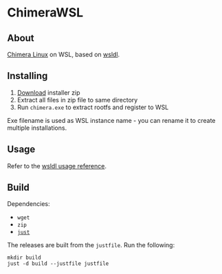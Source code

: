 # ChimeraWSL

## About

[Chimera Linux](https://chimera-linux.org/) on WSL, based on [wsldl](https://github.com/yuk7/wsldl).

## Installing

1. [Download](https://github.com/tranzystorek-io/ChimeraWSL/releases/latest) installer zip
2. Extract all files in zip file to same directory
3. Run `chimera.exe` to extract rootfs and register to WSL

Exe filename is used as WSL instance name - you can rename it to create multiple installations.

## Usage

Refer to the [wsldl usage reference](https://github.com/yuk7/wsldl#how-to-usefor-installed-instance).

## Build

Dependencies:

- `wget`
- `zip`
- [`just`](https://github.com/casey/just)

The releases are built from the `justfile`. Run the following:

```shell
mkdir build
just -d build --justfile justfile
```
